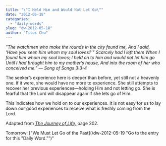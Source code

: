 ```yaml
---
title: "\"I Held Him and Would Not Let Go\""
date: "2012-05-18"
categories: 
  - "daily-words"
slug: "dw-2012-05-18"
author: "Titus Chu"
---
```


_"The watchmen who make the rounds in the city found me, And I said, ‘Have you seen him whom my soul loves?’" Scarcely had I left them When I found him whom my soul loves; I held on to him and would not let him go Until I had brought him to my mother’s house, And into the room of her who conceived me." — Song of Songs 3:3-4_

The seeker’s experience here is deeper than before, yet still not a heavenly one. If it were, she would have no more to experience. She still attempts to recover her previous experiences—holding Him and not letting go. She is fearful that the Lord will disappear again if she lets go of Him.

This indicates how we hold on to our experiences. It is not easy for us to lay down our good experiences to receive what is freshly coming from the Lord.

Adapted from _[The Journey of Life,](/book-journey "Go to the listing for this book.")_ page 202.

Tomorrow: ["We Must Let Go of the Past](/dw-2012-05-19 "Go to the entry for this "Daily Word."")**[](/wp-admin/post.php?post=11951&action=edit "Edit “We Must Let Go of the Past”")**"
